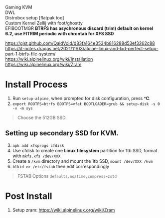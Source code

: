 Gaming KVM  
DWL  
Distrobox setup [flatpak too]  
Custom Kernel
Zellij with foot/ghostty  
EFIBOOTMGR
**BTRFS has asychronous discard (trim) default on kernel 6.2, use FITRIM periodic with chrontab for XFS SSD**

https://gist.github.com/QaidVoid/d83fa164e3534b816288d53ef3262c88  
https://it-notes.dragas.net/2021/11/03/alpine-linux-and-lxd-perfect-setup-part-1-btrfs-file-system/  
https://wiki.alpinelinux.org/wiki/Installation  
https://wiki.alpinelinux.org/wiki/Zram  

# Install Process
1. Run `setup-alpine`, when prompted for disk configuration, press **^C**.
2. `export ROOTFS=btrfs BOOTFS=vfat BOOTLOADER=grub && setup-disk -s 0 -v -m sys`
> Choose the 512GB SSD.

## Setting up secondary SSD for KVM.  
3. `apk add xfsprogs cfdisk`
4. Use cfdisk to create one **Linux filesystem** partition for 1tb SSD, format with `mkfs.xfs /dev/XXX`
5. Create a `/kvm` directory and mount the 1tb SSD, `mount /dev/XXX /kvm`
6. `blkid >> /etc/fstab` then edit correspondingly

> FSTAB Options
`defaults,noatime,compress=zstd`

# Post Install
1. Setup zram: https://wiki.alpinelinux.org/wiki/Zram  
